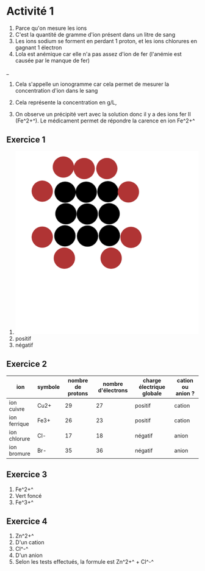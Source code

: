 # Activité 1

1) Parce qu'on mesure les ions
2) C'est la quantité de gramme d'ion présent dans un litre de sang
3) Les ions sodium se forment en perdant 1 proton, et les ions chlorures en gagnant 1 électron
4) Lola est anémique car elle n'a pas assez d'ion de fer (l'anémie est causée par le manque de fer)

_

1) Cela s'appelle un ionogramme car cela permet de mesurer la concentration d'ion dans le sang
2) Cela représente la concentration en g/L, 

2) On observe un précipité vert avec la solution donc il y a des ions fer II (Fe^2+^). Le médicament permet de répondre la carence en ion Fe^2+^



## Exercice 1

1. ![](../../assets/noscans/chimie/atome-jsp.png)
2. positif
3. négatif

## Exercice 2

| ion          | symbole | nombre de protons | nombre d'électrons | charge électrique globale | cation ou anion ? |
|--------------|---------|-------------------|--------------------|---------------------------|-------------------|
| ion cuivre   | Cu2+    | 29                | 27                 | positif                   | cation            |
| ion ferrique | Fe3+    | 26                | 23                 | positif                   | cation            |
| ion chlorure | Cl-     | 17                | 18                 | négatif                   | anion             |
| ion bromure  | Br-     | 35                | 36                 | négatif                   | anion             |

## Exercice 3

1. Fe^2+^
2. Vert foncé
3. Fe^3+^

## Exercice 4

1. Zn^2+^
2. D'un cation
3. Cl^-^
4. D'un anion
5. Selon les tests effectués, la formule est Zn^2+^ + Cl^-^
